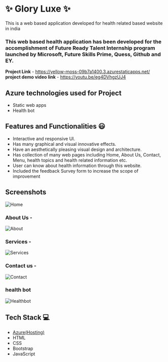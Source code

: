 
# ✨  Glory Luxe ✨

This is a web based application developed for health related based website in india

### This web based health application has been developed for the accomplishment of Future Ready Talent Internship program launched by Microsoft, Future Skills Prime, Quess, Github and EY.


**Project Link** - https://yellow-moss-09b7a1400.3.azurestaticapps.net/
**project demo video link** - https://youtu.be/eg4DVhgzUJ4

## Azure technologies used for Project

- Static web apps
- Health bot

## Features and Functionalities 😃

- Interactive and responsive UI.
- Has many graphical and visual innovative effects.
- Have an aesthetically pleasing visual design and architecture.
- Has collection of many web pages including Home, About Us, Contact, Menu, health topics and health related information etc.
- User can know about health information through this website.
- Included the feedback Survey form to increase the scope of improvement 

## Screenshots

![Home](https://user-images.githubusercontent.com/130399526/233837052-14bf9551-cd9c-4a81-904d-bd971e09e754.png)

### About Us -

![About](https://user-images.githubusercontent.com/130399526/233837061-d3972a35-bc03-4d9e-93a2-5335f1374698.png)

### Services -

![Services](https://user-images.githubusercontent.com/130399526/233837072-a49ab307-eb74-475c-b483-0b927ade74c7.png)

### Contact us -

![Contact](https://user-images.githubusercontent.com/130399526/233837081-8f2dddac-88d4-4ffa-9dbf-008957984536.png)

### health bot

![Healthbot](https://user-images.githubusercontent.com/130399526/233837086-17b44ab7-418a-4fbb-920b-626dc52d43b2.png)



## Tech Stack 💻

- [Azure(Hosting)](https://azure.microsoft.com/en-in/features/azure-portal/)
- HTML
- CSS
- Bootstrap
- JavaScript
